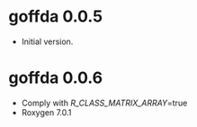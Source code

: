 # goffda 0.0.5

* Initial version.

# goffda 0.0.6

* Comply with  _R_CLASS_MATRIX_ARRAY_=true
* Roxygen 7.0.1
